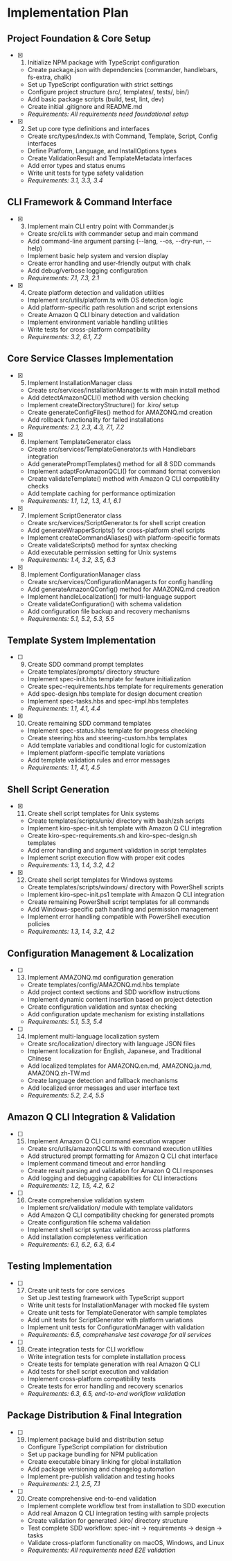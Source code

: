 # Implementation Plan

## Project Foundation & Core Setup

- [x] 1. Initialize NPM package with TypeScript configuration
  - Create package.json with dependencies (commander, handlebars, fs-extra, chalk)
  - Set up TypeScript configuration with strict settings
  - Configure project structure (src/, templates/, tests/, bin/)
  - Add basic package scripts (build, test, lint, dev)
  - Create initial .gitignore and README.md
  - _Requirements: All requirements need foundational setup_

- [x] 2. Set up core type definitions and interfaces
  - Create src/types/index.ts with Command, Template, Script, Config interfaces
  - Define Platform, Language, and InstallOptions types
  - Create ValidationResult and TemplateMetadata interfaces
  - Add error types and status enums
  - Write unit tests for type safety validation
  - _Requirements: 3.1, 3.3, 3.4_

## CLI Framework & Command Interface

- [x] 3. Implement main CLI entry point with Commander.js
  - Create src/cli.ts with commander setup and main command
  - Add command-line argument parsing (--lang, --os, --dry-run, --help)
  - Implement basic help system and version display
  - Create error handling and user-friendly output with chalk
  - Add debug/verbose logging configuration
  - _Requirements: 7.1, 7.3, 2.1_

- [x] 4. Create platform detection and validation utilities
  - Implement src/utils/platform.ts with OS detection logic
  - Add platform-specific path resolution and script extensions
  - Create Amazon Q CLI binary detection and validation
  - Implement environment variable handling utilities
  - Write tests for cross-platform compatibility
  - _Requirements: 3.2, 6.1, 7.2_

## Core Service Classes Implementation

- [x] 5. Implement InstallationManager class
  - Create src/services/InstallationManager.ts with main install method
  - Add detectAmazonQCLI() method with version checking
  - Implement createDirectoryStructure() for .kiro/ setup
  - Create generateConfigFiles() method for AMAZONQ.md creation
  - Add rollback functionality for failed installations
  - _Requirements: 2.1, 2.3, 4.3, 7.1, 7.2_

- [x] 6. Implement TemplateGenerator class
  - Create src/services/TemplateGenerator.ts with Handlebars integration
  - Add generatePromptTemplates() method for all 8 SDD commands
  - Implement adaptForAmazonQCLI() for command format conversion
  - Create validateTemplate() method with Amazon Q CLI compatibility checks
  - Add template caching for performance optimization
  - _Requirements: 1.1, 1.2, 1.3, 4.1, 6.1_

- [x] 7. Implement ScriptGenerator class
  - Create src/services/ScriptGenerator.ts for shell script creation
  - Add generateWrapperScripts() for cross-platform shell scripts
  - Implement createCommandAliases() with platform-specific formats
  - Create validateScripts() method for syntax checking
  - Add executable permission setting for Unix systems
  - _Requirements: 1.4, 3.2, 3.5, 6.3_

- [x] 8. Implement ConfigurationManager class
  - Create src/services/ConfigurationManager.ts for config handling
  - Add generateAmazonQConfig() method for AMAZONQ.md creation
  - Implement handleLocalization() for multi-language support
  - Create validateConfiguration() with schema validation
  - Add configuration file backup and recovery mechanisms
  - _Requirements: 5.1, 5.2, 5.3, 5.5_

## Template System Implementation

- [ ] 9. Create SDD command prompt templates
  - Create templates/prompts/ directory structure
  - Implement spec-init.hbs template for feature initialization
  - Create spec-requirements.hbs template for requirements generation
  - Add spec-design.hbs template for design document creation
  - Implement spec-tasks.hbs and spec-impl.hbs templates
  - _Requirements: 1.1, 4.1, 4.4_

- [x] 10. Create remaining SDD command templates
  - Implement spec-status.hbs template for progress checking
  - Create steering.hbs and steering-custom.hbs templates
  - Add template variables and conditional logic for customization
  - Implement platform-specific template variations
  - Add template validation rules and error messages
  - _Requirements: 1.1, 4.1, 4.5_

## Shell Script Generation

- [x] 11. Create shell script templates for Unix systems
  - Create templates/scripts/unix/ directory with bash/zsh scripts
  - Implement kiro-spec-init.sh template with Amazon Q CLI integration
  - Create kiro-spec-requirements.sh and kiro-spec-design.sh templates
  - Add error handling and argument validation in script templates
  - Implement script execution flow with proper exit codes
  - _Requirements: 1.3, 1.4, 3.2, 4.2_

- [x] 12. Create shell script templates for Windows systems
  - Create templates/scripts/windows/ directory with PowerShell scripts
  - Implement kiro-spec-init.ps1 template with Amazon Q CLI integration
  - Create remaining PowerShell script templates for all commands
  - Add Windows-specific path handling and permission management
  - Implement error handling compatible with PowerShell execution policies
  - _Requirements: 1.3, 1.4, 3.2, 4.2_

## Configuration Management & Localization

- [ ] 13. Implement AMAZONQ.md configuration generation
  - Create templates/config/AMAZONQ.md.hbs template
  - Add project context sections and SDD workflow instructions
  - Implement dynamic content insertion based on project detection
  - Create configuration validation and syntax checking
  - Add configuration update mechanism for existing installations
  - _Requirements: 5.1, 5.3, 5.4_

- [ ] 14. Implement multi-language localization system
  - Create src/localization/ directory with language JSON files
  - Implement localization for English, Japanese, and Traditional Chinese
  - Add localized templates for AMAZONQ.en.md, AMAZONQ.ja.md, AMAZONQ.zh-TW.md
  - Create language detection and fallback mechanisms
  - Add localized error messages and user interface text
  - _Requirements: 5.2, 2.4, 5.5_

## Amazon Q CLI Integration & Validation

- [ ] 15. Implement Amazon Q CLI command execution wrapper
  - Create src/utils/amazonQCLI.ts with command execution utilities
  - Add structured prompt formatting for Amazon Q CLI chat interface
  - Implement command timeout and error handling
  - Create result parsing and validation for Amazon Q CLI responses
  - Add logging and debugging capabilities for CLI interactions
  - _Requirements: 1.2, 1.5, 4.2, 6.2_

- [ ] 16. Create comprehensive validation system
  - Implement src/validation/ module with template validators
  - Add Amazon Q CLI compatibility checking for generated prompts
  - Create configuration file schema validation
  - Implement shell script syntax validation across platforms
  - Add installation completeness verification
  - _Requirements: 6.1, 6.2, 6.3, 6.4_

## Testing Implementation

- [ ] 17. Create unit tests for core services
  - Set up Jest testing framework with TypeScript support
  - Write unit tests for InstallationManager with mocked file system
  - Create unit tests for TemplateGenerator with sample templates
  - Add unit tests for ScriptGenerator with platform variations
  - Implement unit tests for ConfigurationManager with validation
  - _Requirements: 6.5, comprehensive test coverage for all services_

- [ ] 18. Create integration tests for CLI workflow
  - Write integration tests for complete installation process
  - Create tests for template generation with real Amazon Q CLI
  - Add tests for shell script execution and validation
  - Implement cross-platform compatibility tests
  - Create tests for error handling and recovery scenarios
  - _Requirements: 6.3, 6.5, end-to-end workflow validation_

## Package Distribution & Final Integration

- [ ] 19. Implement package build and distribution setup
  - Configure TypeScript compilation for distribution
  - Set up package bundling for NPM publication
  - Create executable binary linking for global installation
  - Add package versioning and changelog automation
  - Implement pre-publish validation and testing hooks
  - _Requirements: 2.1, 2.5, 7.1_

- [ ] 20. Create comprehensive end-to-end validation
  - Implement complete workflow test from installation to SDD execution
  - Add real Amazon Q CLI integration testing with sample projects
  - Create validation for generated .kiro/ directory structure
  - Test complete SDD workflow: spec-init → requirements → design → tasks
  - Validate cross-platform functionality on macOS, Windows, and Linux
  - _Requirements: All requirements need E2E validation_